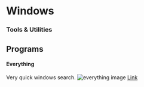 # Windows
### Tools & Utilities
## Programs
#### Everything
Very quick windows search.
![everything image](https://www.voidtools.com/sssmall3.png)
[Link](https://www.voidtools.com/) 
